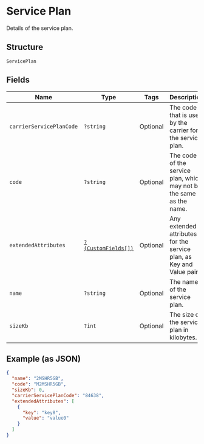 
# Service Plan

Details of the service plan.

## Structure

`ServicePlan`

## Fields

| Name | Type | Tags | Description | Getter | Setter |
|  --- | --- | --- | --- | --- | --- |
| `carrierServicePlanCode` | `?string` | Optional | The code that is used by the carrier for the service plan. | getCarrierServicePlanCode(): ?string | setCarrierServicePlanCode(?string carrierServicePlanCode): void |
| `code` | `?string` | Optional | The code of the service plan, which may not be the same as the name. | getCode(): ?string | setCode(?string code): void |
| `extendedAttributes` | [`?(CustomFields[])`](../../doc/models/custom-fields.md) | Optional | Any extended attributes for the service plan, as Key and Value pairs. | getExtendedAttributes(): ?array | setExtendedAttributes(?array extendedAttributes): void |
| `name` | `?string` | Optional | The name of the service plan. | getName(): ?string | setName(?string name): void |
| `sizeKb` | `?int` | Optional | The size of the service plan in kilobytes. | getSizeKb(): ?int | setSizeKb(?int sizeKb): void |

## Example (as JSON)

```json
{
  "name": "2MSHR5GB",
  "code": "M2MSHR5GB",
  "sizeKb": 0,
  "carrierServicePlanCode": "84638",
  "extendedAttributes": [
    {
      "key": "key8",
      "value": "value0"
    }
  ]
}
```


